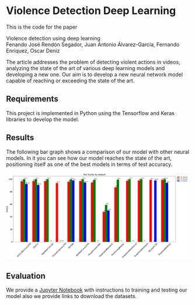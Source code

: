 # Violence Detection Deep Learning

This is the code for the paper

Violence detection using deep learning<br/>
Fenando José Rendón Segador, Juan Antonio Álvarez-García, Fernando Enriquez, Oscar Deniz

The article addresses the problem of detecting violent actions in videos, analyzing the state of the art of various deep learning models and developing a new one. Our aim is to develop a new neural network model capable of reaching or exceeding the state of the art.

## Requirements

This project is implemented in Python using the Tensorflow and Keras libraries to develop the model.

## Results

The following bar graph shows a comparison of our model with other neural models. In it you can see how our model reaches the state of the art, positioning itself as one of the best models in terms of test accuracy.

![Test Accuracy Dataset](figures/TestAccuracyDataset.png?raw=True "Test Accuracy Dataset")

## Evaluation

We provide a [Jupyter Notebook](ViolenceActionDetection.ipynb) with instructions to training and testing our model also we provide links to download the datasets.
